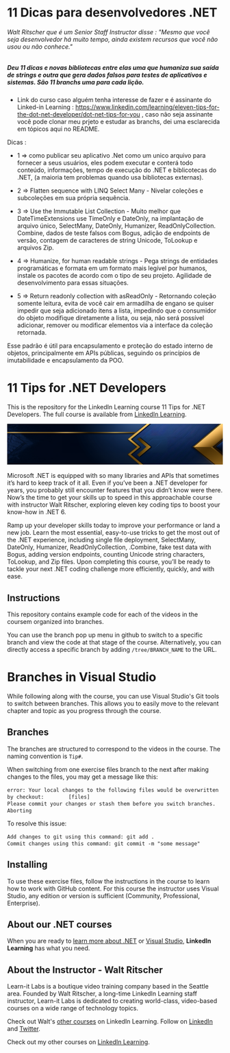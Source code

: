 # 11 Dicas para desenvolvedores .NET

###### Walt Ritscher que é um Senior Staff Instructor disse : "Mesmo que você seja desenvolvedor há muito tempo, ainda existem recursos que você não usou ou não conhece."

##### Deu 11 dicas e novas bibliotecas entre elas uma que humaniza sua saída de strings e outra que gera dados falsos para testes de aplicativos e sistemas. São 11 branchs uma para cada lição.

- Link do curso caso alguém tenha interesse de fazer e é assinante do Linked-in Learning : https://www.linkedin.com/learning/eleven-tips-for-the-dot-net-developer/dot-net-tips-for-you , caso não seja assinante você pode clonar meu prjeto e estudar as branchs, dei uma esclarecida em tópicos aqui no README.



Dicas :
- 1 => como publicar seu aplicativo .Net como um unico arquivo para fornecer a seus usuários, eles podem executar e conterá todo conteúdo, informações, tempo de execução do .NET e biblicotecas do .NET, (a maioria tem problemas quando usa bibliotecas externas).

- 2 => Flatten sequence with LINQ Select Many - Nivelar coleções e subcoleções em sua própria sequência.

- 3 => Use the Immutable List Collection - Muito melhor que DateTimeExtensions use TimeOnly e DateOnly, na implantação de arquivo único, SelectMany, DateOnly, Humanizer, ReadOnlyCollection. Combine, dados de teste falsos com Bogus, adição de endpoints de versão, contagem de caracteres de string Unicode, ToLookup e arquivos Zip.

- 4 => Humanize, for human readable strings - Pega strings de entidades programáticas e formata em um formato mais legível por humanos, instale os pacotes de acordo com o tipo de seu projeto. Agilidade de desenvolvimento para essas situações.

- 5 => Return readonly collection with asReadOnly - Retornando coleção somente leitura, evita de você cair em armadilha de engano se quiser impedir que seja adicionado itens a lista, impedindo que o consumidor do objeto modifique diretamente a lista, ou seja, não será possível adicionar, remover ou modificar elementos via a interface da coleção retornada.

Esse padrão é útil para encapsulamento e proteção do estado interno de objetos, principalmente em APIs públicas, seguindo os princípios de imutabilidade e encapsulamento da POO.

# 11 Tips for .NET Developers
This is the repository for the LinkedIn Learning course 11 Tips for .NET Developers. The full course is available from [LinkedIn Learning][lil-course-url].

![banner](https://github.com/LearnItLabs/SiteAssets/blob/78fc8d3e6156de51b8c8cbff35e1e60e7b53b7b9/GitHubBanner.png)

Microsoft .NET is equipped with so many libraries and APIs that sometimes it’s hard to keep track of it all. Even if you’ve been a .NET developer for years, you probably still encounter features that you didn’t know were there. Now’s the time to get your skills up to speed in this approachable course with instructor Walt Ritscher, exploring eleven key coding tips to boost your know-how in .NET 6.

Ramp up your developer skills today to improve your performance or land a new job. Learn the most essential, easy-to-use tricks to get the most out of the .NET experience, including single file deployment, SelectMany, DateOnly, Humanizer, ReadOnlyCollection, .Combine, fake test data with Bogus, adding version endpoints, counting Unicode string characters, ToLookup, and Zip files. Upon completing this course, you’ll be ready to tackle your next .NET coding challenge more efficiently, quickly, and with ease.

## Instructions
This repository contains example code for each of the videos in the coursem organized into branches. 

You can use the branch pop up menu in github to switch to a specific branch and view the code at that stage of the course. Alternatively, you can directly access a specific branch by adding `/tree/BRANCH_NAME` to the URL.

# Branches in Visual Studio
While following along with the course, you can use Visual Studio's Git tools to switch between branches. This allows you to easily move to the relevant chapter and topic as you progress through the course. 

## Branches
The branches are structured to correspond to the videos in the course. The naming convention is `Tip#`. 

When switching from one exercise files branch to the next after making changes to the files, you may get a message like this:

    error: Your local changes to the following files would be overwritten by checkout:        [files]
    Please commit your changes or stash them before you switch branches.
    Aborting

To resolve this issue:
	
    Add changes to git using this command: git add .
	Commit changes using this command: git commit -m "some message"

## Installing  
To use these exercise files, follow the instructions in the course to learn how to work with GitHub content.
For this course the instructor uses Visual Studio, any edition or version is sufficient (Community, Professional, Enterprise). 


## About our .NET courses
When you are ready to [learn more about .NET](https://www.linkedin.com/learning/search?entityType=COURSE&keywords=.net) or [Visual Studio](https://www.linkedin.com/learning/search?entityType=COURSE&keywords=visual%20studio), **LinkedIn Learning** has what you need. 

## About the Instructor - Walt Ritscher
Learn-it Labs is a boutique video training company based in the Seattle area. Founded by Walt Ritscher, a long-time LinkedIn Learning staff instructor, Learn-it Labs is dedicated to creating world-class, video-based courses on a wide range of technology topics.

Check out Walt's [other courses](https://www.linkedin.com/learning/instructors/walt-ritscher) on LinkedIn Learning.  Follow on [LinkedIn](https://www.linkedin.com/in/waltritscher/?trk=lil_course) and [Twitter](https://twitter.com/waltritscher). 

                            

Check out my other courses on [LinkedIn Learning](https://www.linkedin.com/learning/instructors/walt-ritscher).

[lil-course-url]: https://www.linkedin.com/learning/eleven-tips-for-the-dot-net-developer/
[lil-thumbnail-url]: https://cdn.lynda.com/course/2486135/2486135-1655838671011-16x9.jpg
